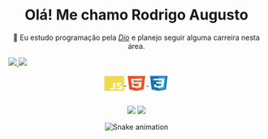 <h1 align="center">Olá! Me chamo Rodrigo Augusto</h1>
<p align="center">🦋 Eu estudo programação pela <a href="https://web.dio.me"><i>Dio</i></a> e planejo seguir alguma carreira nesta área.</p>
<div>
  <a href="https://github.com/byStarchild">
  <img height="150em" src="https://github-readme-stats.vercel.app/api?username=byStarchild&show_icons=true&theme=jolly&include_all_commits=true&count_private=true"/>
  <img height="150em" src="https://github-readme-stats.vercel.app/api/top-langs/?username=byStarchild&layout=compact&langs_count=7&theme=jolly"/>
</div>
<div style="display: inline_block" align="center"><br>
  <img align="center" alt="David-Js" height="30" width="40" src="https://raw.githubusercontent.com/devicons/devicon/master/icons/javascript/javascript-plain.svg">
  <img align="center" alt="David-HTML" height="30" width="40" src="https://raw.githubusercontent.com/devicons/devicon/master/icons/html5/html5-original.svg">
  <img align="center" alt="David-CSS" height="30" width="40" src="https://raw.githubusercontent.com/devicons/devicon/master/icons/css3/css3-original.svg">
</div>
  
##

<div align="center"> 
  <a href="https://www.instagram.com/raam1tb/" target="_blank"><img src="https://img.shields.io/badge/-Instagram-%23E4405F?style=for-the-badge&logo=instagram&logoColor=white" target="_blank"></a>
  <a href="rodriv.l680@gmail.com"><img src="https://img.shields.io/badge/-Gmail-%23333?style=for-the-badge&logo=gmail&logoColor=white" target="_blank"></a>

  ![Snake animation](https://github.com/byStarchild/byStarchild/blob/main/.github/workflows/cobrinha.yml)

</div>
